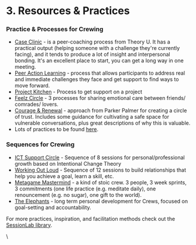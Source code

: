 # 3. Resources & Practices

### Practice & Processes for Crewing

* [Case Clinic](https://www.u-school.org/tools/case-clinic) - is a peer-coaching process from Theory U. It has a practical output (helping someone with a challenge they're currently facing), and it tends to produce a lot of insight and interpersonal bonding. It's an excellent place to start, you can get a long way in one meeting.
* [Peer Action Learning](https://drive.google.com/file/d/14CPT41OnSFmLJbsXle12kum8bkdq3B5z/view?usp=sharing) - process that allows participants to address real and immediate challenges they face and get support to find ways to move forward.
* [Project Kitchen](https://handbook.enspiral.com/guides/project\_kitchen) - Process to get support on a project
* [Feelz Circle](http://emotionalanarchism.com/how-to-form-a-radical-feelz-circle/) - 3 processes for sharing emotional care between friends/ comrades/ lovers.
* [Courage & Renewal](https://couragerenewal.org/courage-renewal-approach/) - approach from Parker Palmer for creating a circle of trust. Includes some guidance for cultivating a safe space for vulnerable conversations, plus great descriptions of why this is valuable.
* Lots of practices to be found [here](https://www.microsolidarity.cc/practices/crewing).

### Sequences for Crewing

* [ICT Support Circle](https://docs.google.com/document/d/1AgjBnTSHBH-cvxd1BMW6-SZVxzGT4XpNJ1mTMwB6Rx0/edit?usp=sharing) - Sequence of 8 sessions for personal/professional growth based on Intentional Change Theory
* [Working Out Loud](https://workingoutloud.com/en/for-you) - Sequence of 12 sessions to build relationships that help you achieve a goal, learn a skill, etc.
* [Metagame Mastermind](https://www.youtube.com/watch?v=aDWuHsyznf4) - a kind of stoic crew. 3 people, 3 week sprints, 3 commitments (one life practice (e.g. meditate daily), one renouncement (e.g. no sugar), one gift to the world).
* [The Elephants](https://medium.com/things-ive-written/the-elephants-182870501589) - long term personal development for Crews, focused on goal-setting and accountability.

For more practices, inspiration, and facilitation methods check out the [SessionLab library](https://www.sessionlab.com/library).

\
